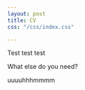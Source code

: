 ```yaml
---
layout: post
title: CV
css: "/css/index.css"

---
```


Test test test

What else do you need?

uuuuhhhmmmm

